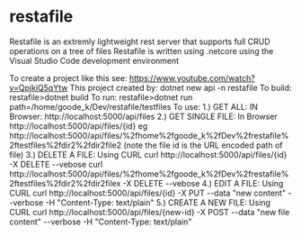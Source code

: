 # restafile
Restafile is an extremly lightweight rest server that supports
full CRUD operations on a tree of files
Restafile is written using .netcore using the Visual Studio Code development environment

To create a project like this see: https://www.youtube.com/watch?v=QpjkiQ5qYtw
This project created by:  dotnet new api -n restafile
To build: restafile>dotnet build
To run: restafile>dotnet run path=/home/goode_k/Dev/restafile/testfiles
To use:
1.) GET ALL:  IN Browser: http://localhost:5000/api/files
2.) GET SINGLE FILE: In Browser http://localhost:5000/api/files/{id}
eg http://localhost:5000/api/files/%2fhome%2fgoode_k%2fDev%2frestafile%2ftestfiles%2fdir2%2fdir2file2
(note the file id is the URL encoded path of file)
3.) DELETE A FILE:  Using CURL curl http://localhost:5000/api/files/{id} -X DELETE  --vebose
curl http://localhost:5000/api/files/%2fhome%2fgoode_k%2fDev%2frestafile%2ftestfiles%2fdir2%2fdir2filex -X DELETE  --vebose
4.) EDIT A FILE: Using CURL curl http://localhost:5000/api/files/{id} -X PUT --data "new content" --verbose -H "Content-Type: text/plain"
5.) CREATE A NEW FILE: Using CURL curl http://localhost:5000/api/files/{new-id} -X POST --data "new file content" --verbose -H "Content-Type: text/plain"
